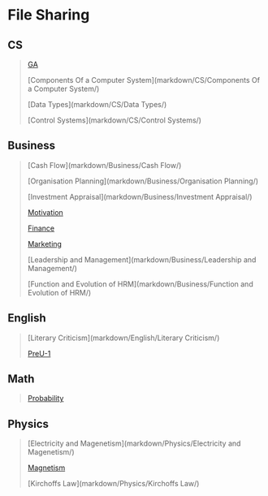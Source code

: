 # File Sharing

## CS 
>[GA](markdown/CS/GA/)
>
>[Components Of a Computer System](markdown/CS/Components Of a Computer System/)
>
>[Data Types](markdown/CS/Data Types/)
>
>[Control Systems](markdown/CS/Control Systems/)
>

## Business 
>[Cash Flow](markdown/Business/Cash Flow/)
>
>[Organisation  Planning](markdown/Business/Organisation  Planning/)
>
>[Investment Appraisal](markdown/Business/Investment Appraisal/)
>
>[Motivation](markdown/Business/Motivation/)
>
>[Finance](markdown/Business/Finance/)
>
>[Marketing](markdown/Business/Marketing/)
>
>[Leadership and Management](markdown/Business/Leadership and Management/)
>
>[Function and Evolution of HRM](markdown/Business/Function and Evolution of HRM/)
>

## English 
>[Literary Criticism](markdown/English/Literary Criticism/)
>
>[PreU-1](markdown/English/PreU-1/)
>

## Math 
>[Probability](markdown/Math/Probability/)
>

## Physics 
>[Electricity and Magenetism](markdown/Physics/Electricity and Magenetism/)
>
>[Magnetism](markdown/Physics/Magnetism/)
>
>[Kirchoffs Law](markdown/Physics/Kirchoffs Law/)
>


